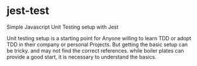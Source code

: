 # jest-test
Simple Javascript Unit Testing setup with Jest

Unit testing setup is a starting point for Anyone willing to learn TDD or adopt TDD in their company or personal Projects.
But getting the basic setup can be tricky. and may not find the correct references. while boiler plates can provide a good start, 
it is necessary to understand the basics.
